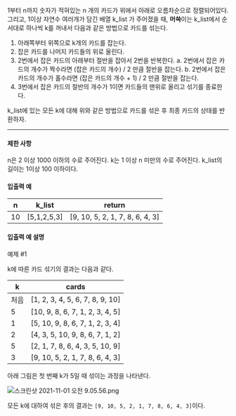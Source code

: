 1부터 n까지 숫자가 적혀있는 n 개의 카드가 위에서 아래로 오름차순으로 정렬되어있다. 그리고, 1이상 자연수 여러개가 담긴 배열 k_list 가 주어졌을 때, **머쓱**이는 k\_list에서 순서대로 하나씩 k를 꺼내서 다음과 같은 방법으로 카드를 섞는다.

1. 아래쪽부터 위쪽으로 k개의 카드를 잡는다.
2. 잡은 카드를 나머지 카드들의 위로 올린다.
3. 2번에서 잡은 카드의 아래부터 절반을 잡아서 2번을 반복한다.
a. 2번에서 잡은 카드의 개수가 짝수라면 (잡은 카드의 개수) / 2 만큼 절반을 잡는다.
b. 2번에서 잡은 카드의 개수가 홀수라면 (잡은 카드의 개수 + 1) / 2 만큼 절반을 잡는다.
4. 3번에서 잡은 카드의 절반의 개수가 1이면 카드들의 맨위로 올리고 섞기를 종료한다.

 k_list에 있는 모든 k에 대해 위와 같은 방법으로 카드를 섞은 후 최종 카드의 상태를 반환하자.


---

#### 제한 사항
n은 2 이상 1000 이하의 수로 주어진다.
k는 1 이상 n 미만의 수로 주어진다.
k_list의 길이는 1이상 100 이하이다.

#### 입출력 예
|n|k_list|return|
|---|---|---|
|10|[5,1,2,5,3]|[9, 10, 5, 2, 1, 7, 8, 6, 4, 3]|

#### 입출력 예 설명
예제 #1

k에 따른 카드 섞기의 결과는 다음과 같다.

|k|cards|
|---|---|
|처음|[1, 2, 3, 4, 5, 6, 7, 8, 9, 10]|
|5|[10, 9, 8, 6, 7, 1, 2, 3, 4, 5]|
|1|[5, 10, 9, 8, 6, 7, 1, 2, 3, 4]|
|2|[4, 3, 5, 10, 9, 8, 6, 7, 1, 2]|
|5|[2, 1, 7, 8, 6, 4, 3, 5, 10, 9]|
|3|[9, 10, 5, 2, 1, 7, 8, 6, 4, 3]|

아래 그림은 첫 번째 k가 5일 때 섞이는 과정을 나타낸다.

![스크린샷 2021-11-01 오전 9.05.56.png](https://grepp-programmers.s3.ap-northeast-2.amazonaws.com/files/production/0a33c27f-e523-41b5-ac1a-65ff2701514b/%E1%84%89%E1%85%B3%E1%84%8F%E1%85%B3%E1%84%85%E1%85%B5%E1%86%AB%E1%84%89%E1%85%A3%E1%86%BA%202021-11-01%20%E1%84%8B%E1%85%A9%E1%84%8C%E1%85%A5%E1%86%AB%209.05.56.png)

모든 k에 대하여 섞은 후의 결과는 `[9, 10, 5, 2, 1, 7, 8, 6, 4, 3]`이다.
